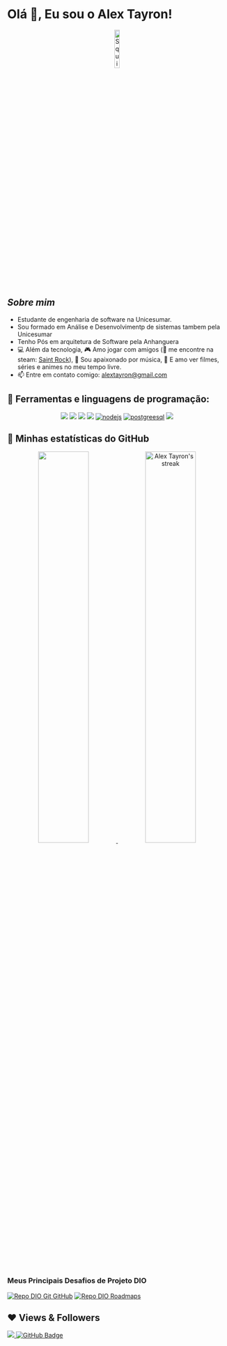 # Olá 👋, Eu sou o Alex Tayron!

<div align="center">
  <img width="15%" alt="Squirtle" src="https://media.tenor.com/lr6evdW49pcAAAAi/totodile-pokemon.gif" />
</div>

## **_Sobre mim_**

- Estudante de engenharia de software na Unicesumar.
- Sou formado em Análise e Desenvolvimentp de sistemas tambem pela Unicesumar
- Tenho Pós em arquitetura de Software pela Anhanguera
- 💻 Além da tecnologia, 🎮 Amo jogar com amigos (🧔 me encontre na steam: [Saint Rock](https://steamcommunity.com/id/saintrock/)),
  🎵 Sou apaixonado por música, 🍿 E amo ver filmes, séries e animes no meu tempo livre.
- 📫 Entre em contato comigo: <a href="alextayron@gmail.com">alextayron@gmail.com</a>

## 🧠 Ferramentas e linguagens de programação:

<p align="center"> 
   <a href="https://www.java.com/pt-BR/" target="_blank"><img src="https://img.icons8.com/color/50/000000/java-coffee-cup-logo--v1.png"/></a>
   <a href="https://spring.io/projects/spring-boot" target="_blank"><img src="https://img.icons8.com/color/48/000000/spring-logo.png"/></a>
   <a href="https://www.mysql.com/" target="_blank"><img src="https://img.icons8.com/color/48/mysql-logo.png"/></a>
    <a href="https://www.typescriptlang.org/" target="_blank"><img src="https://img.icons8.com/color/48/000000/typescript.png"/></a>
    <a href="https://nodejs.org/en" target="_blank"><img src="https://img.icons8.com/color/48/nodejs.png" alt="nodejs"/></a>
    <a href="https://www.postgresql.org/" target="_blank"><img src="https://img.icons8.com/color/48/postgreesql.png" alt="postgreesql"/></a>
   <a href="https://www.figma.com/" target="_blank"><img src="https://img.icons8.com/color/48/000000/figma--v1.png"/></a>
</p>

<h2>👀 Minhas estatísticas do GitHub</h2>

<div>
    <p align="center">
        <a href="https://github.com/anuraghazra/github-readme-stats">
            <img width='48%' src="https://github-readme-stats.vercel.app/api?username=AlexTayron&count_private=true&show_icons=true&theme=tokyonight&hide_border=true"/>
        </a>
        <a href="https://github.com/DenverCoder1/github-readme-streak-stats/blob/main/docs/themes/README.md">
            <img width='48%' title="🔥 Get streak stats for your profile at git.io/streak-stats" alt="Alex Tayron's streak" src="https://github-readme-streak-stats.herokuapp.com/?user=AlexTayron&theme=tokyonight&hide_border=true&stroke=0000"/>
        </a>
    </p>
</div>

### Meus Principais Desafios de Projeto DIO


[![Repo DIO Git GitHub](https://github-readme-stats.vercel.app/api/pin/?username=alextayron&repo=dio-lab-open-source&bg_color=000&border_color=30A3DC&show_icons=true&icon_color=30A3DC&title_color=E94D5F&text_color=FFF)](https://github.com/alextayron/dio-lab-open-source)
[![Repo DIO Roadmaps](https://github-readme-stats.vercel.app/api/pin/?username=digitalinnovationone&repo=roadmaps&bg_color=000&border_color=30A3DC&show_icons=true&icon_color=30A3DC&title_color=E94D5F&text_color=FFF)](https://github.com/digitalinnovationone/roadmaps)

## ❤ Views & Followers

<a href="https://github.com/Meghna-DAS/github-profile-views-counter">
    <img src="https://komarev.com/ghpvc/?username=AlexTayron">
</a>
<a href="https://github.com/AlexTayron?tab=followers"><img src="https://img.shields.io/github/followers/AlexTayron?label=Followers&style=social" alt="GitHub Badge"></a>
